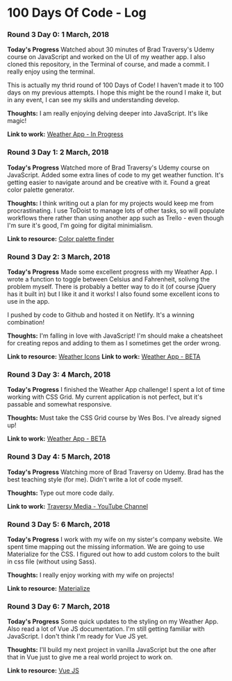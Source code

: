 # 100 Days Of Code - Log

### Round 3 Day 0: 1 March, 2018
<!-- ##### (delete me or comment me out) -->

**Today's Progress** Watched about 30 minutes of Brad Traversy's Udemy course on JavaScript and worked on the UI of my weather app. I also cloned this repository, in the Terminal of course, and made a commit.  I really enjoy using the terminal. 

This is actually my thrid round of 100 Days of Code!  I haven't made it to 100 days on my previous attempts.  I hope this might be the round I make it, but in any event, I can see my skills and understanding develop. 

**Thoughts:** I am really enjoying delving deeper into JavaScript. It's like magic!  

**Link to work:** [Weather App - In Progress](https://codepen.io/mrjaypeasmith/pen/KyJYrB)

### Round 3 Day 1: 2 March, 2018

**Today's Progress** Watched more of Brad Traversy's Udemy course on JavaScript.  Added some extra lines of code to my get weather function.  It's getting easier to navigate around and be creative with it.  Found a great color palette generator. 

**Thoughts:** I think writing out a plan for my projects would keep me from procrastinating.  I use ToDoist to manage lots of other tasks, so will populate workflows there rather than using another app such as Trello - even though I'm sure it's good, I'm going for digital minimialism. 

**Link to resource:** [Color palette finder](https://coolors.co/55dde0-33658a-2f4858-f6ae2d-f26419)

### Round 3 Day 2: 3 March, 2018

**Today's Progress** Made some excellent progress with my Weather App.  I wrote a function to toggle between Celsius and Fahrenheit, solivng the problem myself.  There is probably a better way to do it (of course jQuery has it built in) but I like it and it works! I also found some excellent icons to use in the app.

I pushed by code to Github and hosted it on Netlify.  It's a winning combination! 

**Thoughts:** I'm falling in love with JavaScript!  I'm should make a cheatsheet for creating repos and adding to them as I sometimes get the order wrong. 

**Link to resource:** [Weather Icons](https://erikflowers.github.io/weather-icons/)
**Link to work:** [Weather App - BETA](https://romantic-shaw-ca5805.netlify.com)

### Round 3 Day 3: 4 March, 2018

**Today's Progress** I finished the Weather App challenge!  I spent a lot of time working with CSS Grid.  My current application is not perfect, but it's passable and somewhat responsive. 

**Thoughts:** Must take the CSS Grid course by Wes Bos. I've already signed up!

**Link to work:** [Weather App - BETA](https://romantic-shaw-ca5805.netlify.com)

### Round 3 Day 4: 5 March, 2018

**Today's Progress** Watching more of Brad Traversy on Udemy.  Brad has the best teaching style (for me).  Didn't write a lot of code myself. 

**Thoughts:** Type out more code daily. 

**Link to work:** [Traversy Media - YouTube Channel](https://www.youtube.com/user/TechGuyWeb)

### Round 3 Day 5: 6 March, 2018

**Today's Progress** I work with my wife on my sister's company website.  We spent time mapping out the missing information.  We are going to use Materialize for the CSS.  I figured out how to add custom colors to the built in css file (without using Sass).  

**Thoughts:** I really enjoy working with my wife on projects!

**Link to resource:** [Materialize](http://materializecss.com)

### Round 3 Day 6: 7 March, 2018

**Today's Progress** Some quick updates to the styling on my Weather App.  Also read a lot of Vue JS documentation.  I'm still getting familiar with JavaScript.  I don't think I'm ready for Vue JS yet.  

**Thoughts:** I'll build my next project in vanilla JavaScript but the one after that in Vue just to give me a real world project to work on.

**Link to resource:** [Vue JS](https://vuejs.org)

<!-- ### Round 3 Day 8: 8 March, 2018

**Today's Progress**

**Thoughts:** 

**Link to work:** [Weather App - BETA](https://romantic-shaw-ca5805.netlify.com) -->

<!-- ### Day 1: June 27, Monday

**Today's Progress**: I've gone through many exercises on FreeCodeCamp.

**Thoughts** I've recently started coding, and it's a great feeling when I finally solve an algorithm challenge after a lot of attempts and hours spent.

**Link(s) to work**
1. [Find the Longest Word in a String](https://www.freecodecamp.com/challenges/find-the-longest-word-in-a-string)
2. [Title Case a Sentence](https://www.freecodecamp.com/challenges/title-case-a-sentence) -->
